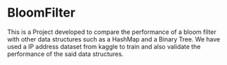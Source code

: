 # BloomFilter
 This is a Project developed to compare the performance of a bloom filter with other data structures such as a HashMap and a Binary Tree. We have used a IP  address dataset from kaggle to train and also validate the performance of the said data structures. 
